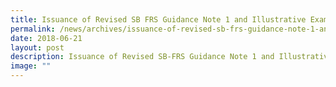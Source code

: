 ```yaml
---
title: Issuance of Revised SB FRS Guidance Note 1 and Illustrative Examples
permalink: /news/archives/issuance-of-revised-sb-frs-guidance-note-1-and-illustrative-examples/
date: 2018-06-21
layout: post
description: Issuance of Revised SB-FRS Guidance Note 1 and Illustrative Examples
image: ""
---
```

